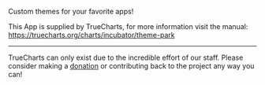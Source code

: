 Custom themes for your favorite apps!

This App is supplied by TrueCharts, for more information visit the manual: https://truecharts.org/charts/incubator/theme-park

---

TrueCharts can only exist due to the incredible effort of our staff.
Please consider making a [donation](https://truecharts.org/docs/about/sponsor) or contributing back to the project any way you can!
